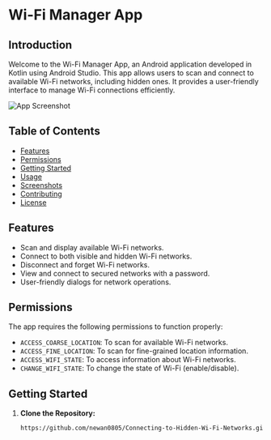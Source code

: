 # Wi-Fi Manager App

## Introduction

Welcome to the Wi-Fi Manager App, an Android application developed in Kotlin using Android Studio. This app allows users to scan and connect to available Wi-Fi networks, including hidden ones. It provides a user-friendly interface to manage Wi-Fi connections efficiently.

![App Screenshot]([screenshot.png](https://github.com/newan0805/Connecting-to-Hidden-Wi-Fi-Networks/blob/master/esphidden.jpg))

## Table of Contents

- [Features](#features)
- [Permissions](#permissions)
- [Getting Started](#getting-started)
- [Usage](#usage)
- [Screenshots](#screenshots)
- [Contributing](#contributing)
- [License](#license)

## Features

- Scan and display available Wi-Fi networks.
- Connect to both visible and hidden Wi-Fi networks.
- Disconnect and forget Wi-Fi networks.
- View and connect to secured networks with a password.
- User-friendly dialogs for network operations.

## Permissions

The app requires the following permissions to function properly:

- `ACCESS_COARSE_LOCATION`: To scan for available Wi-Fi networks.
- `ACCESS_FINE_LOCATION`: To scan for fine-grained location information.
- `ACCESS_WIFI_STATE`: To access information about Wi-Fi networks.
- `CHANGE_WIFI_STATE`: To change the state of Wi-Fi (enable/disable).

## Getting Started

1. **Clone the Repository:**
   ```bash
   https://github.com/newan0805/Connecting-to-Hidden-Wi-Fi-Networks.git

